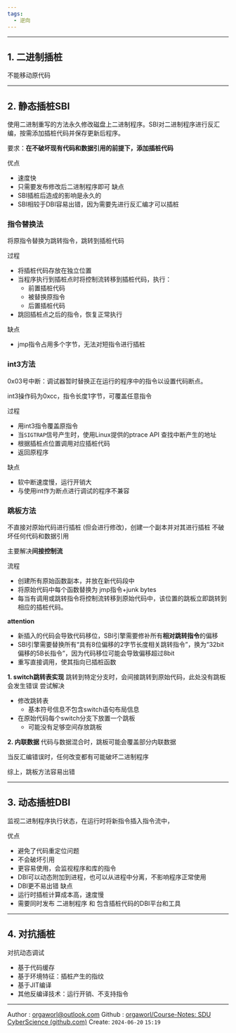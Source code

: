 ```yaml
---
tags:
  - 逆向
---
```

---
## 1. 二进制插桩

不能移动原代码


---
## 2. 静态插桩SBI
使用二进制重写的方法永久修改磁盘上二进制程序。SBI对二进制程序进行反汇编，按需添加插桩代码并保存更新后程序。

要求：**在不破坏现有代码和数据引用的前提下，添加插桩代码**

优点
- 速度快
- 只需要发布修改后二进制程序即可
缺点
- SBI插桩后造成的影响是永久的
- SBI相较于DBI容易出错，因为需要先进行反汇编才可以插桩

### 指令替换法
将原指令替换为跳转指令，跳转到插桩代码

过程
- 将插桩代码存放在独立位置
- 当程序执行到插桩点时将控制流转移到插桩代码，执行：
	- 前置插桩代码
	- 被替换原指令
	- 后置插桩代码
- 跳回插桩点之后的指令，恢复正常执行

缺点
- jmp指令占用多个字节，无法对短指令进行插桩




### int3方法
0x03号中断：调试器暂时替换正在运行的程序中的指令以设置代码断点。

int3操作码为0xcc，指令长度1字节，可覆盖任意指令

过程
- 用int3指令覆盖原指令
- 当`SIGTRAP`信号产生时，使用Linux提供的ptrace API 查找中断产生的地址
- 根据插桩点位置调用对应插桩代码
- 返回原程序



缺点
- 软中断速度慢，运行开销大
- 与使用int作为断点进行调试的程序不兼容
### 跳板方法
不直接对原始代码进行插桩 (但会进行修改)，创建一个副本并对其进行插桩
不破坏任何代码和数据引用

主要解决**间接控制流**

流程
- 创建所有原始函数副本，并放在新代码段中
- 将原始代码中每个函数替换为 jmp指令+junk bytes
- 每当有调用或跳转指令将控制流转移到原始代码中，该位置的跳板立即跳转到相应的插桩代码。

**attention**
- 新插入的代码会导致代码移位，SBI引擎需要修补所有**相对跳转指令**的偏移
- SBI引擎需要替换所有“具有8位偏移的2字节长度相关跳转指令”，换为“32bit偏移的5B长指令”，因为代码移位可能会导致偏移超过8bit
- 重写直接调用，使其指向已插桩函数


**1. switch跳转表实现**
跳转到特定分支时，会间接跳转到原始代码，此处没有跳板会发生错误
尝试解决
- 修改跳转表
	- 基本符号信息不包含switch语句布局信息
- 在原始代码每个switch分支下放置一个跳板
	- 可能没有足够空间存放跳板

**2. 内联数据**
代码与数据混合时，跳板可能会覆盖部分内联数据

当反汇编错误时，任何改变都有可能破坏二进制程序

综上，跳板方法容易出错

---
## 3. 动态插桩DBI

监视二进制程序执行状态，在运行时将新指令插入指令流中，

优点
- 避免了代码重定位问题
- 不会破坏引用
- 更容易使用，会监视程序和库的指令
- DBI可以动态附加到进程，也可以从进程中分离，不影响程序正常使用
- DBI更不易出错
缺点
- 运行时插桩计算成本高，速度慢
- 需要同时发布 二进制程序 和 包含插桩代码的DBI平台和工具


---

## 4. 对抗插桩


对抗动态调试
- 基于代码缓存
- 基于环境特征：插桩产生的指纹
- 基于JIT编译
- 其他反编译技术：运行开销、不支持指令










---
Author : orgaworl@outlook.com
Github : [orgaworl/Course-Notes: SDU CyberScience (github.com)](https://github.com/orgaworl/Course-Notes)
Create: `2024-06-20` `15:19`
